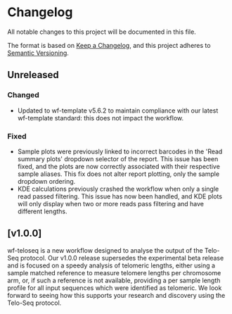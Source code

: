 # Changelog

All notable changes to this project will be documented in this file.

The format is based on [Keep a Changelog](https://keepachangelog.com/en/1.1.0/),
and this project adheres to [Semantic Versioning](https://semver.org/spec/v2.0.0.html).

## Unreleased
### Changed
- Updated to wf-template v5.6.2 to maintain compliance with our latest wf-template standard: this does not impact the workflow.

### Fixed
- Sample plots were previously linked to incorrect barcodes in the 'Read summary plots' dropdown selector of the report. This issue has been fixed, and the plots are now correctly associated with their respective sample aliases. This fix does not alter report plotting, only the sample dropdown ordering.
- KDE calculations previously crashed the workflow when only a single read passed filtering. This issue has now been handled, and KDE plots will only display when two or more reads pass filtering and have different lengths.

## [v1.0.0]

wf-teloseq is a new workflow designed to analyse the output of the Telo-Seq protocol.
Our v1.0.0 release supersedes the experimental beta release and is focused on a speedy analysis of telomeric lengths, either using a sample matched reference to measure telomere lengths per chromosome arm, or, if such a reference is not available, providing a per sample length profile for all input sequences which were identified as telomeric.
We look forward to seeing how this supports your research and discovery using the Telo-Seq protocol.
